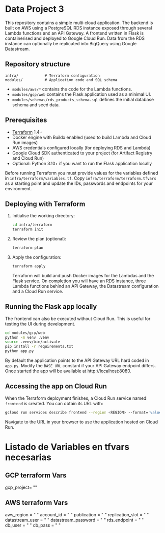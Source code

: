 # Data Project 3

This repository contains a simple multi‑cloud application. The backend is built on AWS using a PostgreSQL RDS instance exposed through several Lambda functions and an API Gateway. A frontend written in Flask is containerised and deployed to Google Cloud Run. Data from the RDS instance can optionally be replicated into BigQuery using Google Datastream.

## Repository structure

```
infra/            # Terraform configuration
modules/          # Application code and SQL schema
```

- `modules/aws/*` contains the code for the Lambda functions.
- `modules/gcp/web` contains the Flask application used as a minimal UI.
- `modules/schemas/rds_products_schema.sql` defines the initial database schema and seed data.

## Prerequisites

- [Terraform](https://developer.hashicorp.com/terraform) 1.4+
- Docker engine with Buildx enabled (used to build Lambda and Cloud Run images)
- AWS credentials configured locally (for deploying RDS and Lambda)
- Google Cloud SDK authenticated to your project (for Artifact Registry and Cloud Run)
- Optional: Python 3.10+ if you want to run the Flask application locally

Before running Terraform you must provide values for the variables defined in `infra/terraform/variables.tf`. Copy `infra/terraform/terraform.tfvars` as a starting point and update the IDs, passwords and endpoints for your environment.

## Deploying with Terraform

1. Initialise the working directory:
   ```bash
   cd infra/terraform
   terraform init
   ```
2. Review the plan (optional):
   ```bash
   terraform plan
   ```
3. Apply the configuration:
   ```bash
   terraform apply
   ```
   Terraform will build and push Docker images for the Lambdas and the Flask service. On completion you will have an RDS instance, three Lambda functions behind an API Gateway, the Datastream configuration and a Cloud Run service.

## Running the Flask app locally

The frontend can also be executed without Cloud Run. This is useful for testing the UI during development.

```bash
cd modules/gcp/web
python -m venv .venv
source .venv/bin/activate
pip install -r requirements.txt
python app.py
```

By default the application points to the API Gateway URL hard coded in `app.py`. Modify the `BASE_URL` constant if your API Gateway endpoint differs. Once started the app will be available at [http://localhost:8080](http://localhost:8080).

## Accessing the app on Cloud Run

When the Terraform deployment finishes, a Cloud Run service named `frontend` is created. You can obtain its URL with:

```bash
gcloud run services describe frontend --region <REGION> --format='value(status.url)'
```

Navigate to the URL in your browser to use the application hosted on Cloud Run.


# Listado de Variables en tfvars necesarias 

## GCP terraform Vars
gcp_project= ""


## AWS terraform Vars 
aws_region = " "
account_id = " "
publication         = " "
replication_slot    = " "
datastream_user     = " "
datastream_password = " "
rds_endpoint        = " "
db_user            = " "
db_pass            = " "